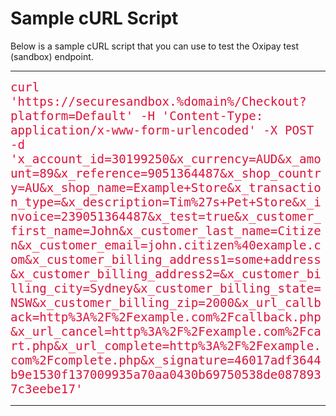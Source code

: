 # Sample cURL Script

Below is a sample cURL script that you can use to test the Oxipay test (sandbox) endpoint.

<hr>
<div style="font-family: monospace; font-size:1.2rem; color: #DC143C; word-wrap: break-word !important;">
curl 'https://securesandbox.%domain%/Checkout?platform=Default'  -H 'Content-Type: application/x-www-form-urlencoded' -X POST -d 'x_account_id=30199250&x_currency=AUD&x_amount=89&x_reference=9051364487&x_shop_country=AU&x_shop_name=Example+Store&x_transaction_type=&x_description=Tim%27s+Pet+Store&x_invoice=239051364487&x_test=true&x_customer_first_name=John&x_customer_last_name=Citizen&x_customer_email=john.citizen%40example.com&x_customer_billing_address1=some+address&x_customer_billing_address2=&x_customer_billing_city=Sydney&x_customer_billing_state=NSW&x_customer_billing_zip=2000&x_url_callback=http%3A%2F%2Fexample.com%2Fcallback.php&x_url_cancel=http%3A%2F%2Fexample.com%2Fcart.php&x_url_complete=http%3A%2F%2Fexample.com%2Fcomplete.php&x_signature=46017adf3644b9e1530f137009935a70aa0430b69750538de0878937c3eebe17'
</div>
<hr>
